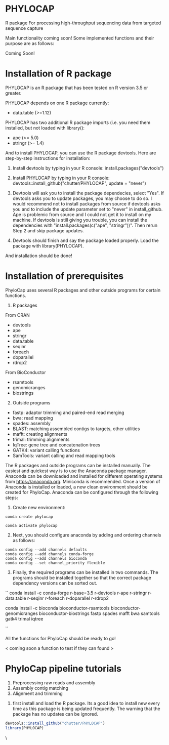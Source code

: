 # PHYLOCAP

R package For processing high-throughput sequencing data from targeted sequence capture

Main functionality coming soon! Some implemented functions and their purpose are as follows: 

Coming Soon!

# Installation of R package

PHYLOCAP is an R package that has been tested on R version 3.5 or greater. 

PHYLOCAP depends on one R package currently:
  - data.table (>=1.12)

PHYLOCAP has two additional R package imports (i.e. you need them installed, but not loaded  with library(): 
  - ape (>= 5.0)
  - stringr (>= 1.4)
  
And to install PHYLOCAP, you can use the R package devtools. Here are step-by-step instructions for installation:

1) Install devtools by typing in your R console: install.packages("devtools")

2) Install PHYLOCAP by typing in your R console: devtools::install_github("chutter/PHYLOCAP", update = "never")

3) Devtools will ask you to install the package dependecies, select "Yes". If devtools asks you to update packages, you may choose to do so. I would recommend not to install packages from source if devtools asks you and to include the update parameter set to "never" in install_github. Ape is problemic from source and I could not get it to install on my machine. If devtools is still giving you trouble, you can install the dependencies with "install.packages(c("ape", "stringr"))". Then rerun Step 2 and skip package updates. 

4) Devtools should finish and say the package loaded properly. Load the package with library(PHYLOCAP). 

And installation should be done! 


# Installation of prerequisites 

PhyloCap uses several R packages and other outside programs for certain functions. 

1. R packages

From CRAN
- devtools
- ape
- stringr
- data.table
- seqinr
- foreach
- doparallel
- rdrop2

From BioConductor
- rsamtools
- genomicranges
- biostrings

2. Outside programs

- fastp: adaptor trimming and paired-end read merging
- bwa: read mapping
- spades: assembly
- BLAST: matching assembled contigs to targets, other utilities
- mafft: creating alignments
- trimal: trimming alignments
- IqTree: gene tree and concatenation trees
- GATK4: variant calling functions
- SamTools: variant calling and read mapping tools

The R packages and outside programs can be installed manually. The easiest and quickest way is to use the Anaconda package manager. Anaconda can be downloaded and installed for different operating systems from https://anaconda.org. Miniconda is recommended. Once a version of Anaconda is installed or loaded, a new clean environment should be created for PhyloCap. Anaconda can be configured through the following steps: 

1. Create new environment:

```
conda create phylocap

conda activate phylocap
```


2. Next, you should configure anaconda by adding and ordering channels as follows:

```
conda config --add channels defaults
conda config --add channels conda-forge
conda config --add channels bioconda
conda config --set channel_priority flexible
```


3. Finally, the required programs can be installed in two commands. The programs should be installed together so that the correct package dependency versions can be sorted out. 

``
conda install -c conda-forge r-base=3.5 r-devtools r-ape r-stringr r-data.table r-seqinr r-foreach r-doparallel r-rdrop2

conda install -c bioconda bioconductor-rsamtools bioconductor-genomicranges bioconductor-biostrings fastp spades mafft bwa samtools gatk4 trimal iqtree

``

All the functions for PhyloCap should be ready to go! 

< coming soon a function to test if they can found >


# PhyloCap pipeline tutorials 

1. Preprocessing raw reads and assembly 
2. Assembly contig matching 
3. Alignment and trimming 





1) first install and load the R package. Its a good idea to install new every time as this package is being updated frequently. The warning that the package has no updates can be ignored. 

```r
devtools::install_github("chutter/PHYLOCAP")
library(PHYLOCAP)

```
\

